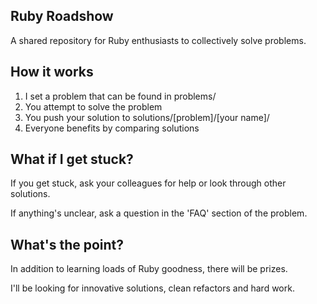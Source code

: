 ## Ruby Roadshow

A shared repository for Ruby enthusiasts to collectively solve problems.

## How it works

1. I set a problem that can be found in problems/
2. You attempt to solve the problem
3. You push your solution to solutions/[problem]/[your name]/
4. Everyone benefits by comparing solutions

## What if I get stuck?

If you get stuck, ask your colleagues for help or look through other solutions.

If anything's unclear, ask a question in the 'FAQ' section of the problem.

## What's the point?

In addition to learning loads of Ruby goodness, there will be prizes.

I'll be looking for innovative solutions, clean refactors and hard work.
